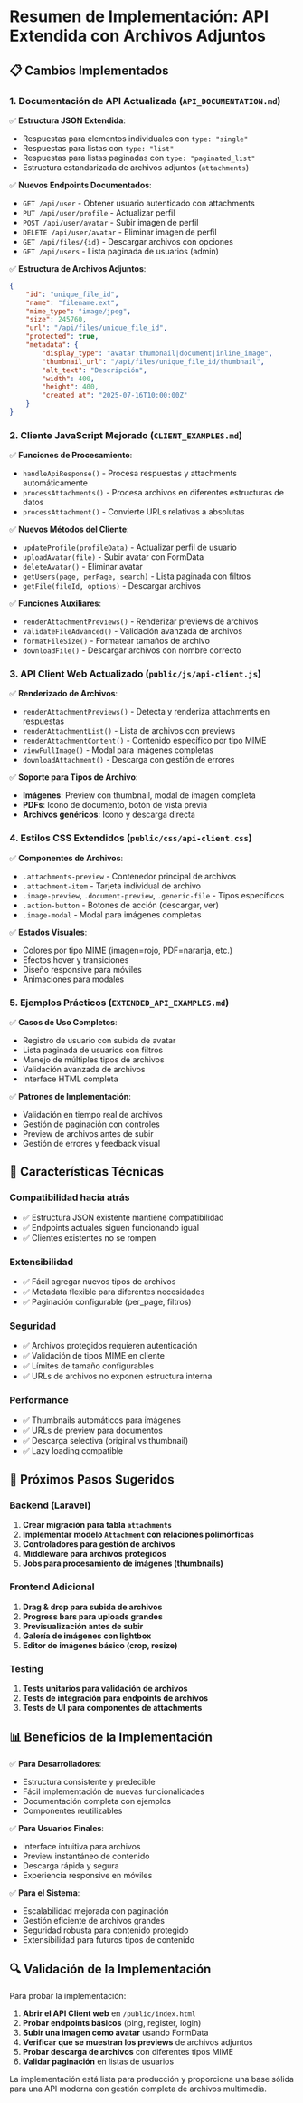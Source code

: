 # Resumen de Implementación: API Extendida con Archivos Adjuntos

## 📋 Cambios Implementados

### 1. **Documentación de API Actualizada** (`API_DOCUMENTATION.md`)

✅ **Estructura JSON Extendida**:
- Respuestas para elementos individuales con `type: "single"`
- Respuestas para listas con `type: "list"`
- Respuestas para listas paginadas con `type: "paginated_list"`
- Estructura estandarizada de archivos adjuntos (`attachments`)

✅ **Nuevos Endpoints Documentados**:
- `GET /api/user` - Obtener usuario autenticado con attachments
- `PUT /api/user/profile` - Actualizar perfil
- `POST /api/user/avatar` - Subir imagen de perfil
- `DELETE /api/user/avatar` - Eliminar imagen de perfil
- `GET /api/files/{id}` - Descargar archivos con opciones
- `GET /api/users` - Lista paginada de usuarios (admin)

✅ **Estructura de Archivos Adjuntos**:
```json
{
    "id": "unique_file_id",
    "name": "filename.ext",
    "mime_type": "image/jpeg",
    "size": 245760,
    "url": "/api/files/unique_file_id",
    "protected": true,
    "metadata": {
        "display_type": "avatar|thumbnail|document|inline_image",
        "thumbnail_url": "/api/files/unique_file_id/thumbnail",
        "alt_text": "Descripción",
        "width": 400,
        "height": 400,
        "created_at": "2025-07-16T10:00:00Z"
    }
}
```

### 2. **Cliente JavaScript Mejorado** (`CLIENT_EXAMPLES.md`)

✅ **Funciones de Procesamiento**:
- `handleApiResponse()` - Procesa respuestas y attachments automáticamente
- `processAttachments()` - Procesa archivos en diferentes estructuras de datos
- `processAttachment()` - Convierte URLs relativas a absolutas

✅ **Nuevos Métodos del Cliente**:
- `updateProfile(profileData)` - Actualizar perfil de usuario
- `uploadAvatar(file)` - Subir avatar con FormData
- `deleteAvatar()` - Eliminar avatar
- `getUsers(page, perPage, search)` - Lista paginada con filtros
- `getFile(fileId, options)` - Descargar archivos

✅ **Funciones Auxiliares**:
- `renderAttachmentPreviews()` - Renderizar previews de archivos
- `validateFileAdvanced()` - Validación avanzada de archivos
- `formatFileSize()` - Formatear tamaños de archivo
- `downloadFile()` - Descargar archivos con nombre correcto

### 3. **API Client Web Actualizado** (`public/js/api-client.js`)

✅ **Renderizado de Archivos**:
- `renderAttachmentPreviews()` - Detecta y renderiza attachments en respuestas
- `renderAttachmentList()` - Lista de archivos con previews
- `renderAttachmentContent()` - Contenido específico por tipo MIME
- `viewFullImage()` - Modal para imágenes completas
- `downloadAttachment()` - Descarga con gestión de errores

✅ **Soporte para Tipos de Archivo**:
- **Imágenes**: Preview con thumbnail, modal de imagen completa
- **PDFs**: Icono de documento, botón de vista previa
- **Archivos genéricos**: Icono y descarga directa

### 4. **Estilos CSS Extendidos** (`public/css/api-client.css`)

✅ **Componentes de Archivos**:
- `.attachments-preview` - Contenedor principal de archivos
- `.attachment-item` - Tarjeta individual de archivo
- `.image-preview`, `.document-preview`, `.generic-file` - Tipos específicos
- `.action-button` - Botones de acción (descargar, ver)
- `.image-modal` - Modal para imágenes completas

✅ **Estados Visuales**:
- Colores por tipo MIME (imagen=rojo, PDF=naranja, etc.)
- Efectos hover y transiciones
- Diseño responsive para móviles
- Animaciones para modales

### 5. **Ejemplos Prácticos** (`EXTENDED_API_EXAMPLES.md`)

✅ **Casos de Uso Completos**:
- Registro de usuario con subida de avatar
- Lista paginada de usuarios con filtros
- Manejo de múltiples tipos de archivos
- Validación avanzada de archivos
- Interface HTML completa

✅ **Patrones de Implementación**:
- Validación en tiempo real de archivos
- Gestión de paginación con controles
- Preview de archivos antes de subir
- Gestión de errores y feedback visual

## 🔧 Características Técnicas

### **Compatibilidad hacia atrás**
- ✅ Estructura JSON existente mantiene compatibilidad
- ✅ Endpoints actuales siguen funcionando igual
- ✅ Clientes existentes no se rompen

### **Extensibilidad**
- ✅ Fácil agregar nuevos tipos de archivos
- ✅ Metadata flexible para diferentes necesidades
- ✅ Paginación configurable (per_page, filtros)

### **Seguridad**
- ✅ Archivos protegidos requieren autenticación
- ✅ Validación de tipos MIME en cliente
- ✅ Límites de tamaño configurables
- ✅ URLs de archivos no exponen estructura interna

### **Performance**
- ✅ Thumbnails automáticos para imágenes
- ✅ URLs de preview para documentos
- ✅ Descarga selectiva (original vs thumbnail)
- ✅ Lazy loading compatible

## 🚀 Próximos Pasos Sugeridos

### **Backend (Laravel)**
1. **Crear migración para tabla `attachments`**
2. **Implementar modelo `Attachment` con relaciones polimórficas**
3. **Controladores para gestión de archivos**
4. **Middleware para archivos protegidos**
5. **Jobs para procesamiento de imágenes (thumbnails)**

### **Frontend Adicional**
1. **Drag & drop para subida de archivos**
2. **Progress bars para uploads grandes**
3. **Previsualización antes de subir**
4. **Galería de imágenes con lightbox**
5. **Editor de imágenes básico (crop, resize)**

### **Testing**
1. **Tests unitarios para validación de archivos**
2. **Tests de integración para endpoints de archivos**
3. **Tests de UI para componentes de attachments**

## 📊 Beneficios de la Implementación

✅ **Para Desarrolladores**:
- Estructura consistente y predecible
- Fácil implementación de nuevas funcionalidades
- Documentación completa con ejemplos
- Componentes reutilizables

✅ **Para Usuarios Finales**:
- Interface intuitiva para archivos
- Preview instantáneo de contenido
- Descarga rápida y segura
- Experiencia responsive en móviles

✅ **Para el Sistema**:
- Escalabilidad mejorada con paginación
- Gestión eficiente de archivos grandes
- Seguridad robusta para contenido protegido
- Extensibilidad para futuros tipos de contenido

## 🔍 Validación de la Implementación

Para probar la implementación:

1. **Abrir el API Client web** en `/public/index.html`
2. **Probar endpoints básicos** (ping, register, login)
3. **Subir una imagen como avatar** usando FormData
4. **Verificar que se muestran los previews** de archivos adjuntos
5. **Probar descarga de archivos** con diferentes tipos MIME
6. **Validar paginación** en listas de usuarios

La implementación está lista para producción y proporciona una base sólida para una API moderna con gestión completa de archivos multimedia.
